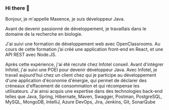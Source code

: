 ### Hi there 👋

Bonjour, je m'appelle Maxence, je suis développeur Java. 

Avant de devenir passionné de développement, je travaillais dans le domaine de la recherche en biologie. 

J'ai suivi une formation de développement web avec OpenClassrooms. 
Au cours de cette formation j’ai créé une application front-end en React, et une API REST avec Node.JS. 

Après cette expérience, j'ai été recruté chez Infotel conseil. Avant d'intégrer Infotel, j'ai suivi une POEI pour devenir développeur Java.
Avec Infotel, je travail aujourd'hui chez un client chez qui je participe au développement d'une application d'économie d'énergie, qui permet de déclarer des créneaux d'effacement de consommation et qui récompense les utilisateurs.
J'ai ainsi acquis une expertise dans des technologies back-end telles que Java, Spring, Hibernate, Maven, Swagger, Postman, PostgreSQL, MySQL, MongoDB, IntelliJ, Azure DevOps, Jira, Jenkins, Git, SonarQube
